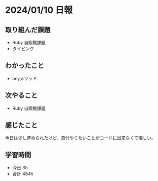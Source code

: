 # 2024/01/10 日報

## 取り組んだ課題
- Ruby 自販機課題
- タイピング

## わかったこと
- anyメソッド

## 次やること
- Ruby 自販機課題

## 感じたこと
今日は少し進められたけど、自分やりたいことがコードに出来なくて悔しい。

## 学習時間
- 今日 3h
- 合計 484h
